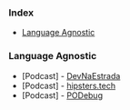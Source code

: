 ### Index

* [Language Agnostic](#language-agnostic)


### Language Agnostic

* [Podcast] - [DevNaEstrada](http://devnaestrada.com.br)
* [Podcast] - [hipsters.tech](http://hipsters.tech)
* [Podcast] - [PODebug](http://www.podebug.com/)
